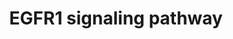 ---
annotations:
- id: PW:0000170
  parent: signaling pathway
  type: Pathway Ontology
  value: epidermal growth factor/neuregulin signaling pathway
authors:
- A.Pandey
- MaintBot
- Michiel
- AlexanderPico
- Christine Chichester
- Jmelius
- Eweitz
description: 'The androgen receptor is a member of the nuclear receptor family of
  ligand activated transcription factors. These receptors bind to steroid hormones,
  thyroid hormone, retinoids and vitamin D among others, dimerize and bind to DNA.
  Its ligands include testosterone, dehydroepiandrosterone and androstenedione. Stimulation
  of the receptor activates the SMAD signaling module.  Source: http://www.netpath.org/pathways?path_id=NetPath_4'
last-edited: 2021-05-23
organisms:
- Mus musculus
redirect_from:
- /index.php/Pathway:WP572
- /instance/WP572
revision: null
schema-jsonld:
- '@context': https://schema.org/
  '@id': https://wikipathways.github.io/pathways/WP572.html
  '@type': Dataset
  creator:
    '@type': Organization
    name: WikiPathways
  description: 'The androgen receptor is a member of the nuclear receptor family of
    ligand activated transcription factors. These receptors bind to steroid hormones,
    thyroid hormone, retinoids and vitamin D among others, dimerize and bind to DNA.
    Its ligands include testosterone, dehydroepiandrosterone and androstenedione.
    Stimulation of the receptor activates the SMAD signaling module.  Source: http://www.netpath.org/pathways?path_id=NetPath_4'
  keywords:
  - 2900057D21Rik
  - ABI1
  - ATF1
  - Akt1
  - Ap2a1
  - Araf
  - Arf4
  - Bcar1
  - Camk2a
  - Casp9
  - Cav1
  - Cav2
  - Cbl
  - Cblb
  - Cblc
  - Cdc42
  - Ceacam1
  - Cebpa
  - Cebpb
  - Creb1
  - Crk
  - Crkl
  - Csk
  - Ctnnd1
  - Ddef1
  - Dip3b
  - Dnm1
  - Dok2
  - Dusp1
  - EPPK1
  - Eef1a1
  - Egf
  - Egfr
  - Elf3
  - Elk1
  - Elk4
  - Epn1
  - Eps15
  - Eps15l1
  - Eps8
  - Errfi1
  - Fos
  - Foxo1
  - Gab1
  - Gab2
  - Git1
  - Gja1
  - Grb10
  - Grb14
  - Grb2
  - Grb7
  - Hat1
  - Hdac1
  - Hdh
  - Hip1
  - Hras1
  - Inppl1
  - Itch
  - Jak1
  - Jak2
  - Jun
  - Jund1
  - Kras
  - Krt1-17
  - Krt1-18
  - Krt2-7
  - Krt2-8
  - LOC382523
  - MAP3K1
  - Map2k1
  - Map2k2
  - Map2k3
  - Map2k5
  - Map2k7
  - Map3k14
  - Map3k2
  - Map3k3
  - Map3k4
  - Mapk1
  - Mapk14
  - Mapk3
  - Mapk7
  - Mapk8
  - Mcf2
  - Mta2
  - Myc
  - Nck1
  - Nck2
  - Ndufa13
  - Nras
  - PIK3R1
  - PRKCG
  - Pak1
  - Pebp1
  - Pik3c2b
  - Pik3ca
  - Pik3cb
  - Pik3cd
  - Pik3cg
  - Pik3r2
  - Pik3r3
  - Pitpna
  - Pkn2
  - Plcg1
  - Plcg2
  - Pld1
  - Pld2
  - Plec1
  - Plscr1
  - Prkar1a
  - Prkca
  - Prkcb1
  - Prkci
  - Prkcm
  - Prkcz
  - Ptk2b
  - Ptk6
  - Ptpn11
  - Ptpn12
  - Ptpn5
  - Ptpn6
  - Ptprr
  - Pxn
  - Rab5a
  - Rac1
  - Raf1
  - Ralb
  - Ralbp1
  - Ralgds
  - Rasa1
  - Rbbp7
  - Reps1
  - Reps2
  - Rfxank
  - Rgs16
  - Ripk1
  - Rps6ka1
  - Rps6ka2
  - Rps6ka3
  - Rps6ka5
  - Sh2d3c
  - Sh3bgrl
  - Sh3gl2
  - Sh3gl3
  - Sh3kbp1
  - Shc1
  - Shoc2
  - Sin3a
  - Smad2
  - Smad3
  - Snca
  - Snrpd2
  - Socs1
  - Socs3
  - Sos1
  - Sos2
  - Sp1
  - Spry2
  - Src
  - Stat1
  - Stat2
  - Stat3
  - Stat5a
  - Stat5b
  - Stxbp1
  - Tgif
  - Tieg3
  - Tnip1
  - Tnk2
  - Usp6nl
  - Vav1
  - Vav2
  - Vav3
  - Wasl
  - Wnk1
  - Ywhab
  - Zfp259
  license: CC0
  name: EGFR1 signaling pathway
seo: CreativeWork
title: EGFR1 signaling pathway
wpid: WP572
---